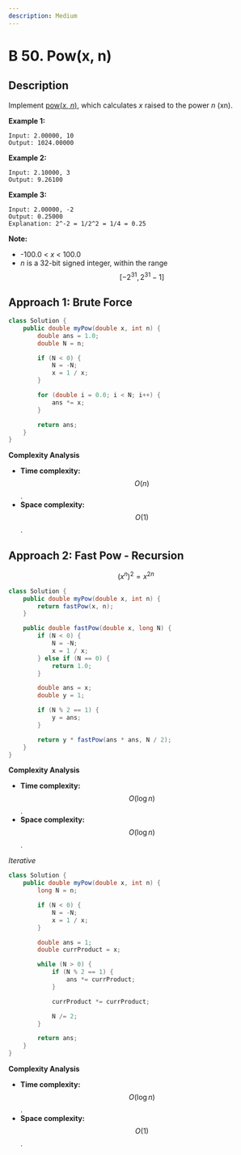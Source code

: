 ```yaml
---
description: Medium
---
```


# B 50. Pow\(x, n\)

## Description

Implement [pow\(_x_, _n_\)](http://www.cplusplus.com/reference/valarray/pow/), which calculates _x_ raised to the power _n_ \(xn\).

**Example 1:**

```text
Input: 2.00000, 10
Output: 1024.00000
```

**Example 2:**

```text
Input: 2.10000, 3
Output: 9.26100
```

**Example 3:**

```text
Input: 2.00000, -2
Output: 0.25000
Explanation: 2^-2 = 1/2^2 = 1/4 = 0.25
```

**Note:**

* -100.0 &lt; _x_ &lt; 100.0
* _n_ is a 32-bit signed integer, within the range $$[−2^{31}, 2^{31} − 1]$$

## Approach 1: Brute Force

```java
class Solution {
    public double myPow(double x, int n) {
        double ans = 1.0;
        double N = n;

        if (N < 0) {
            N = -N;
            x = 1 / x;
        }

        for (double i = 0.0; i < N; i++) {
            ans *= x;
        }

        return ans;
    }
}
```

**Complexity Analysis**

* **Time complexity:** $$O(n)$$.
* **Space complexity:** $$O(1)$$.

## Approach 2: Fast Pow - Recursion

$$
(x^n)^2 = x^{2n}
$$

```java
class Solution {
    public double myPow(double x, int n) {
        return fastPow(x, n);
    }

    public double fastPow(double x, long N) {
        if (N < 0) {
            N = -N;
            x = 1 / x;
        } else if (N == 0) {
            return 1.0;
        }

        double ans = x;
        double y = 1;

        if (N % 2 == 1) {
            y = ans;
        }

        return y * fastPow(ans * ans, N / 2);
    }
}
```

**Complexity Analysis**

* **Time complexity:** $$O(\log n)$$.
* **Space complexity:** $$O(\log {n})$$.

_Iterative_

```java
class Solution {
    public double myPow(double x, int n) {
        long N = n;

        if (N < 0) {
            N = -N;
            x = 1 / x;
        }

        double ans = 1;
        double currProduct = x;

        while (N > 0) {
            if (N % 2 == 1) {
                ans *= currProduct;
            }

            currProduct *= currProduct;

            N /= 2;
        }

        return ans;
    }
}
```

**Complexity Analysis**

* **Time complexity:** $$O(\log n)$$.
* **Space complexity:** $$O(1)$$.

